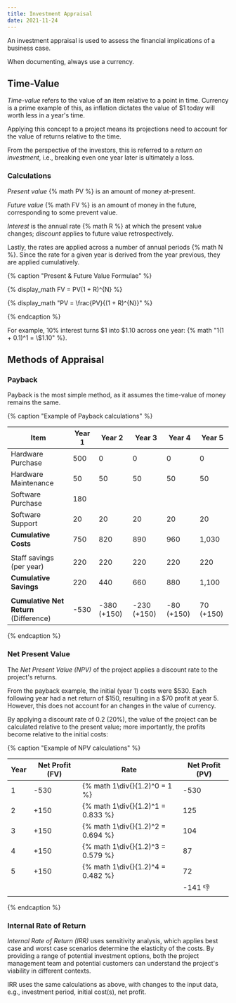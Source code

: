 ```yaml
---
title: Investment Appraisal
date: 2021-11-24
---
```


An investment appraisal is used to assess the financial implications of a
business case.

<!-- more -->

When documenting, always use a currency.

## Time-Value

_Time-value_ refers to the value of an item relative to a point in time.
Currency is a prime example of this, as inflation dictates the value of $1 today
will worth less in a year's time.

Applying this concept to a project means its projections need to account for the
value of returns relative to the time.

From the perspective of the investors, this is referred to a _return on
investment_, i.e., breaking even one year later is ultimately a loss.

### Calculations

_Present value_ {% math PV %} is an amount of money at-present.

_Future value_ {% math FV %} is an amount of money in the future, corresponding
to some prevent value.

_Interest_ is the annual rate {% math R %} at which the present value changes;
_discount_ applies to future value retrospectively.

Lastly, the rates are applied across a number of annual periods {% math N %}.
Since the rate for a given year is derived from the year previous, they are
applied cumulatively.

{% caption "Present & Future Value Formulae" %}

{% display_math FV = PV(1 + R)^{N}  %}

{% display_math "PV = \\frac{PV}{(1 + R)^{N}}"  %}

{% endcaption %}

For example, 10% interest turns $1 into $1.10 across one year:
{% math "1(1 + 0.1)^1 =  \\$1.10" %}.

## Methods of Appraisal

### Payback

Payback is the most simple method, as it assumes the time-value of money remains
the same.

{% caption "Example of Payback calculations" %}

| Item                                   | Year 1 | Year 2      | Year 3      | Year 4     | Year 5    |
| -------------------------------------- | ------ | ----------- | ----------- | ---------- | --------- |
| Hardware Purchase                      | 500    | 0           | 0           | 0          | 0         |
| Hardware Maintenance                   | 50     | 50          | 50          | 50         | 50        |
| Software Purchase                      | 180    |
| Software Support                       | 20     | 20          | 20          | 20         | 20        |
| **Cumulative Costs**                   | 750    | 820         | 890         | 960        | 1,030     |
|                                        |
| Staff savings (per year)               | 220    | 220         | 220         | 220        | 220       |
| **Cumulative Savings**                 | 220    | 440         | 660         | 880        | 1,100     |
|                                        |
| **Cumulative Net Return** (Difference) | -530   | -380 (+150) | -230 (+150) | -80 (+150) | 70 (+150) |

{% endcaption %}

### Net Present Value

The _Net Present Value (NPV)_ of the project applies a discount rate to the
project's returns.

From the payback example, the initial (year 1) costs were $530. Each following
year had a net return of $150, resulting in a $70 profit at year 5. However,
this does not account for an changes in the value of currency.

By applying a discount rate of 0.2 (20%), the value of the project can be
calculated relative to the present value; more importantly, the profits become
relative to the initial costs:

{% caption "Example of NPV calculations" %}

| Year | Net Profit (FV) | Rate                                | Net Profit (PV) |
| ---- | --------------- | ----------------------------------- | --------------- |
| 1    | -530            | {% math 1\div{}(1.2)^0  = 1      %} | -530            |
| 2    | +150            | {% math 1\div{}(1.2)^1  = 0.833  %} | 125             |
| 3    | +150            | {% math 1\div{}(1.2)^2  = 0.694  %} | 104             |
| 4    | +150            | {% math 1\div{}(1.2)^3  = 0.579  %} | 87              |
| 5    | +150            | {% math 1\div{}(1.2)^4  = 0.482  %} | 72              |
|      |                 |                                     | -141 👎         |

{% endcaption %}

### Internal Rate of Return

_Internal Rate of Return (IRR)_ uses sensitivity analysis, which applies best
case and worst case scenarios determine the elasticity of the costs. By
providing a range of potential investment options, both the project management
team and potential customers can understand the project's viability in different
contexts.

IRR uses the same calculations as above, with changes to the input data, e.g.,
investment period, initial cost(s), net profit.
